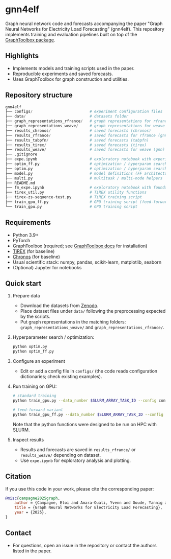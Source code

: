# gnn4elf

Graph neural network code and forecasts accompanying the paper "Graph Neural Networks for Electricity Load Forecasting" (gnn4elf). This repository implements training and evaluation pipelines built on top of the [GraphToolbox package](https://github.com/eloicampagne/graphtoolbox).

## Highlights
- Implements models and training scripts used in the paper.
- Reproducible experiments and saved forecasts.
- Uses GraphToolbox for graph construction and utilities.

## Repository structure

```python
gnn4elf
├── configs/                         # experiment configuration files  
├── data/                            # datasets folder  
├── graph_representations_rfrance/   # graph representations for rfrance dataset  
├── graph_representations_weave/     # graph representations for weave dataset
├── results_chronos/                 # saved forecasts (chronos)  
├── results_rfrance/                 # saved forecasts for rfrance (gnn)  
├── results_tabpfn/                  # saved forecasts (tabpfn)  
├── results_tirex/                   # saved forecasts (tirex)  
├── results_weave/                   # saved forecasts for weave (gnn)  
├── .gitignore  
├── expe.ipynb                       # exploratory notebook with experiments  
├── optim_ff.py                      # optimization / hyperparam search (feed-forward variant)  
├── optim.py                         # optimization / hyperparam search  
├── model.py                         # model definitions (FF architecture)  
├── multi.py                         # multitask / multi-node helpers  
├── README.md  
├── fm_expe.ipynb                    # exploratory notebook with foundation models experiments
├── tirex_util.py                    # TiREX utility functions
├── tirex-zs-sequence-test.py        # TiREX training script
├── train_gpu_ff.py                  # GPU training script (feed-forward experiments)  
└── train_gpu.py                     # GPU training script
````

## Requirements
- Python 3.9+
- PyTorch
- GraphToolbox (required; see [GraphToolbox docs](https://eloicampagne.fr/graphtoolbox) for installation)
- [TiREX](https://github.com/NX-AI/tirex) (for baseline)
- [Chronos](https://github.com/amazon-science/chronos-forecasting) (for baseline)
- Usual scientific stack: numpy, pandas, scikit-learn, matplotlib, seaborn
- (Optional) Jupyter for notebooks

## Quick start
1. Prepare data
    - Download the datasets from [Zenodo](https://zenodo.org/records/17453409?token=eyJhbGciOiJIUzUxMiJ9.eyJpZCI6IjJkMzEwODAzLWM2NDMtNDljZi05MTA1LTA3Mjk1NWQ5YmRhMCIsImRhdGEiOnt9LCJyYW5kb20iOiIzN2RjMjZiNDhiNzc5YzQ3NzQ5NTQ5ZDZmN2E0YTc3ZCJ9.WIfAN3nX9wRLfaAQim_BfQmiqiPkwKRKGr-lF2m2cOJM0d0O8rofN76WmcMCE6Pq-ushBaoIB2yZN_C3uKsxWQ).
    - Place dataset files under `data/` following the preprocessing expected by the scripts.
    - Put graph representations in the matching folders: `graph_representations_weave/` and `graph_representations_rfrance/`.

2. Hyperparameter search / optimization:
    ```bash
    python optim.py 
    python optim_ff.py
    ```

3. Configure an experiment
    - Edit or add a config file in `configs/` (the code reads configuration dictionaries; check existing examples).

4. Run training on GPU:
    ```bash
    # standard training
    python train_gpu.py --data_number $SLURM_ARRAY_TASK_ID --config configs/your_config.json

    # feed-forward variant
    python train_gpu_ff.py --data_number $SLURM_ARRAY_TASK_ID --config configs/your_ff_config.json
    ```
    Note that the python functions were designed to be run on HPC with SLURM.

5. Inspect results
    - Results and forecasts are saved in `results_rfrance/` or `results_weave/` depending on dataset.
    - Use `expe.ipynb` for exploratory analysis and plotting.

## Citation
If you use this code in your work, please cite the corresponding paper:

```bibtex
@misc{campagne2025graph,
    author = {Campagne, Eloi and Amara-Ouali, Yvenn and Goude, Yannig and Kalogeratos, Argyris},
    title = {Graph Neural Networks for Electricity Load Forecasting},
    year = {2025},
}
```

## Contact
- For questions, open an issue in the repository or contact the authors listed in the paper.

